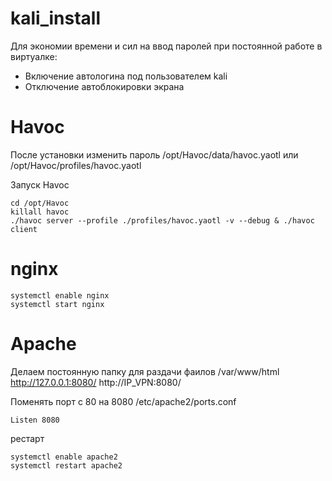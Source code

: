 # kali_install

Для экономии времени и сил на ввод паролей при постоянной работе в виртуалке:
- Включение автологина под пользователем kali
- Отключение автоблокировки экрана



 # Havoc
 После установки изменить пароль
 /opt/Havoc/data/havoc.yaotl или /opt/Havoc/profiles/havoc.yaotl

Запуск Havoc
```
cd /opt/Havoc
killall havoc
./havoc server --profile ./profiles/havoc.yaotl -v --debug & ./havoc client
```

# nginx
```
systemctl enable nginx
systemctl start nginx
```


# Apache

Делаем постоянную папку для раздачи фаилов /var/www/html
http://127.0.0.1:8080/
http://IP_VPN:8080/

Поменять порт с 80 на 8080 /etc/apache2/ports.conf
```
Listen 8080
```
рестарт
```
systemctl enable apache2
systemctl restart apache2
```


